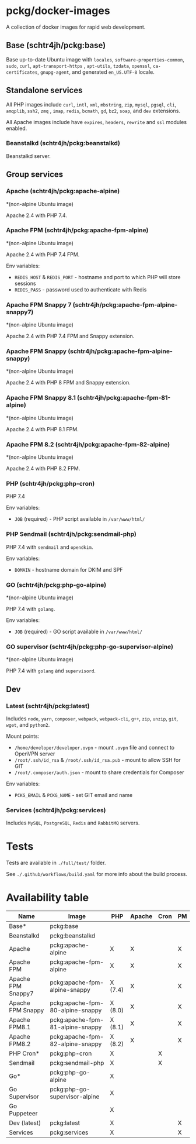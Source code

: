 # pckg/docker-images

A collection of docker images for rapid web development.

## Base (schtr4jh/pckg:base)

Base up-to-date Ubuntu image with `locales`, `software-properties-common`, `sudo`, `curl`, `apt-transport-https`
, `apt-utils`, `tzdata`, `openssl`, `ca-certificates`, `gnupg-agent`, and generated `en_US.UTF-8` locale.

## Standalone services

All PHP images include `curl`, `intl`, `xml`, `mbstring`, `zip`, `mysql`, `pgsql`, `cli`, `amqplib`, `ssh2`, `zmq`
, `imap`, `redis`, `bcmath`, `gd`, `bz2`, `soap`, and `dev` extensions.

All Apache images include have `expires`, `headers`, `rewrite` and `ssl` modules enabled.

### Beanstalkd (schtr4jh/pckg:beanstalkd)

Beanstalkd server.

## Group services

### Apache (schtr4jh/pckg:apache-alpine)

*(non-alpine Ubuntu image)

Apache 2.4 with PHP 7.4.

### Apache FPM (schtr4jh/pckg:apache-fpm-alpine)

*(non-alpine Ubuntu image)

Apache 2.4 with PHP 7.4 FPM.

Env variables:

- `REDIS_HOST` & `REDIS_PORT` - hostname and port to which PHP will store sessions
- `REDIS_PASS` - password used to authenticate with Redis

### Apache FPM Snappy 7 (schtr4jh/pckg:apache-fpm-alpine-snappy7)

*(non-alpine Ubuntu image)

Apache 2.4 with PHP 7.4 FPM and Snappy extension.

### Apache FPM Snappy (schtr4jh/pckg:apache-fpm-alpine-snappy)

*(non-alpine Ubuntu image)

Apache 2.4 with PHP 8 FPM and Snappy extension.

### Apache FPM Snappy 8.1 (schtr4jh/pckg:apache-fpm-81-alpine)

*(non-alpine Ubuntu image)

Apache 2.4 with PHP 8.1 FPM.

### Apache FPM 8.2 (schtr4jh/pckg:apache-fpm-82-alpine)

*(non-alpine Ubuntu image)

Apache 2.4 with PHP 8.2 FPM.

### PHP (schtr4jh/pckg:php-cron)

PHP 7.4

Env variables:

- `JOB` (required) - PHP script available in `/var/www/html/`

### PHP Sendmail (schtr4jh/pckg:sendmail-php)

PHP 7.4 with `sendmail` and `opendkim`.

Env variables:

- `DOMAIN` - hostname domain for DKIM and SPF

### GO (schtr4jh/pckg:php-go-alpine)

*(non-alpine Ubuntu image)

PHP 7.4 with `golang`.

Env variables:

- `JOB` (required) - GO script available in `/var/www/html/`

### GO supervisor (schtr4jh/pckg:php-go-supervisor-alpine)

*(non-alpine Ubuntu image)

PHP 7.4 with `golang` and `supervisord`.

## Dev

### Latest (schtr4jh/pckg:latest)

Includes `node`, `yarn`, `composer`, `webpack`, `webpack-cli`, `g++`, `zip`, `unzip`, `git`, `wget`, and `python2`.

Mount points:

- `/home/developer/developer.ovpn` - mount `.ovpn` file and connect to OpenVPN server
- `/root/.ssh/id_rsa` & `/root/.ssh/id_rsa.pub` - mount to allow SSH for GIT
- `/root/.composer/auth.json` - mount to share credentials for Composer

Env variables:

- `PCKG_EMAIL` & `PCKG_NAME` - set GIT email and name

### Services (schtr4jh/pckg:services)

Includes `MySQL`, `PostgreSQL`, `Redis` and `RabbitMQ` servers.

# Tests

Tests are available in `./full/test/` folder.

See `./.github/workflows/build.yaml` for more info about the build process.

# Availability table

| Name               | Image                            | PHP     | Apache     | Cron  | PM    |
|--------------------|----------------------------------|---------| ---        | ---   | ---   |  
| Base*              | pckg:base                        |         |            |       |       |
| Beanstalkd         | pckg:beanstalkd                  |         |            |       |       |
| Apache             | pckg:apache-alpine               | X       |     X      |       |   X   |
| Apache FPM         | pckg:apache-fpm-alpine           | X       |     X      |       |   X   |
| Apache FPM Snappy7 | pckg:apache-fpm-alpine-snappy    | X (7.4) |     X      |       |   X   |
| Apache FPM Snappy  | pckg:apache-fpm-80-alpine-snappy | X (8.0) |     X      |       |   X   |
| Apache FPM8.1      | pckg:apache-fpm-81-alpine-snappy | X (8.1) |     X      |       |   X   |
| Apache FPM8.2      | pckg:apache-fpm-82-alpine-snappy | X (8.2) |     X      |       |   X   |
| PHP Cron*          | pckg:php-cron                    | X       |            |   X   |       |
| Sendmail           | pckg:sendmail-php                | X       |            |   X   |       |
| Go*                | pckg:php-go-alpine               | X       |            |       |       |
| Go Supervisor      | pckg:php-go-supervisor-alpine    | X       |            |       |       |
| Go Puppeteer       |                                  | X       |            |       |       |
| Dev (latest)       | pckg:latest                      | X       |            |       |   X   |
| Services           | pckg:services                    | X       |            |       |   X   |

